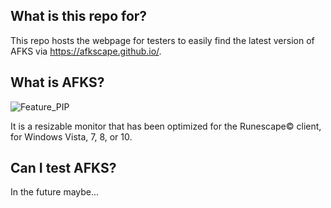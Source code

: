 ## What is this repo for?
This repo hosts the webpage for testers to easily find the latest version of AFKS via https://afkscape.github.io/.

## What is AFKS?
![Feature_PIP](https://user-images.githubusercontent.com/80352375/125836377-c39947f0-c84a-4d84-ac5b-74f95196c369.gif)

It is a resizable monitor that has been optimized for the Runescape© client, for Windows Vista, 7, 8, or 10.

## Can I test AFKS?
In the future maybe...
